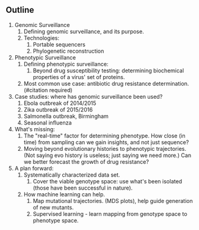## Outline

1. Genomic Surveillance
    1. Defining genomic surveillance, and its purpose.
    1. Technologies:
        1.  Portable sequencers
        1.  Phylogenetic reconstruction
1. Phenotypic Surveillance
    1. Defining phenotypic surveillance:
        1. Beyond drug susceptibility testing: determining biochemical properties of a virus' set of proteins.
    1. Most common use case: antibiotic drug resistance determination. (#citation required)
1. Case studies: where has genomic surveillance been used? 
    1. Ebola outbreak of 2014/2015
    1. Zika outbreak of 2015/2016
    1. Salmonella outbreak, Birmingham
    1. Seasonal influenza
1. What's missing:
    1. The "real-time" factor for determining phenotype. How close (in time) from sampling can we gain insights, and not just sequence?
    1. Moving beyond evolutionary histories to phenotypic trajectories. (Not saying evo history is useless; just saying we need more.) Can we better forecast the growth of drug resistance?
1. A plan forward:
    1. Systematically characterized data set.
        1. Cover the viable genotype space: use what's been isolated (those have been successful in nature).
    1. How machine learning can help.
        1. Map mutational trajectories. (MDS plots), help guide generation of new mutants.
        1. Supervised learning - learn mapping from genotype space to phenotype space.
